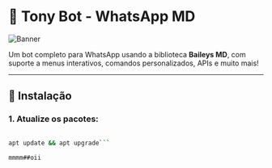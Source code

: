 # 🤖 Tony Bot - WhatsApp MD

![Banner](https://files.catbox.moe/4x6klr.jpg)

Um bot completo para WhatsApp usando a biblioteca **Baileys MD**, com suporte a menus interativos, comandos personalizados, APIs e muito mais!

---

## 🔧 Instalação

### 1. Atualize os pacotes:
```bash

apt update && apt upgrade```

mmmm##oii
